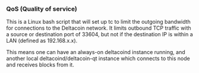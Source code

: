 ### QoS (Quality of service) ###

This is a Linux bash script that will set up tc to limit the outgoing bandwidth for connections to the Deltacoin network. It limits outbound TCP traffic with a source or destination port of 33604, but not if the destination IP is within a LAN (defined as 192.168.x.x).

This means one can have an always-on deltacoind instance running, and another local deltacoind/deltacoin-qt instance which connects to this node and receives blocks from it.
